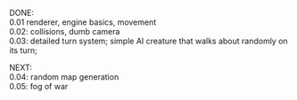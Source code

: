 DONE:   
0.01 renderer, engine basics, movement  
0.02: collisions, dumb camera  
0.03: detailed turn system; simple AI creature that walks about randomly on its turn;  


NEXT:  
0.04: random map generation  
0.05: fog of war  
